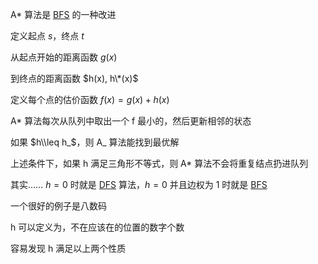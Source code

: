 A\* 算法是 [BFS](/search/bfs) 的一种改进

定义起点 $s$，终点 $t$

从起点开始的距离函数 $g(x)$

到终点的距离函数 $h(x), h\*(x)$

定义每个点的估价函数 $f(x)=g(x)+h(x)$

A\* 算法每次从队列中取出一个 f 最小的，然后更新相邻的状态

如果 $h\\leq h_$，则 A_ 算法能找到最优解

上述条件下，如果 h 满足三角形不等式，则 A\* 算法不会将重复结点扔进队列

其实…… $h=0$ 时就是 [DFS](/search/dfs) 算法，$h=0$ 并且边权为 $1$ 时就是 [BFS](/search/BFS)

一个很好的例子是八数码

h 可以定义为，不在应该在的位置的数字个数

容易发现 h 满足以上两个性质

